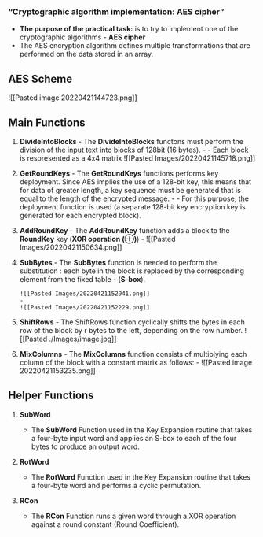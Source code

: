 ### “Cryptographic algorithm implementation: AES cipher”
-	**The purpose of the practical task:** is to try to implement one of the cryptographic algorithms - **AES cipher**
-	The AES encryption algorithm defines multiple transformations that are performed on the data stored in an array. 

## AES Scheme
![[Pasted image 20220421144723.png]]

## Main Functions
1.	**DivideIntoBlocks**
		- The **DivideIntoBlocks** functons must perform the division of the input text into blocks of 128bit (16 bytes).
		- 
		- Each block is respresented as a 4x4 matrix
		 ![[Pasted Images/20220421145718.png]]
		
2.	**GetRoundKeys**
		- The **GetRoundKeys** functions performs key deployment. Since AES implies the use of a 128-bit key, this means that for data of greater length, a key sequence must be generated that is equal to the length of the encrypted message.
		- 
		- For this purpose, the deployment function is used (a separate 128-bit key encryption key is generated for each encrypted block).
		 

3.	**AddRoundKey**
		- The **AddRoundKey** function adds a block to the **RoundKey** key (**XOR operation (**⊕**)**)
		- 
		![[Pasted Images/20220421150634.png]]

4.	**SubBytes**
		- The **SubBytes** function is needed to perform the substitution : each byte in the block is replaced by the corresponding element from the fixed table 
		- (**S-box**).

		![[Pasted Images/20220421152941.png]]
		- 
		![[Pasted Images/20220421152229.png]]

5.	**ShiftRows** 
		- The ShiftRows function cyclically shifts the bytes in each row of the block by r bytes to the left, depending on the row number.
		![[Pasted ./Images/image.jpg]]

6.	**MixColumns**
		- The **MixColumns** function consists of multiplying each column of the block with a constant matrix as follows:
		- 
		![[Pasted image 20220421153235.png]]

## Helper Functions
1. **SubWord**
	- The **SubWord** Function used in the Key Expansion routine that takes a four-byte input word and applies an S-box to each of the four bytes to produce an output word.

2. **RotWord**
	- The **RotWord** Function used in the Key Expansion routine that takes a four-byte word and performs a cyclic permutation. 

3. **RCon**
	- The **RCon** Function runs a given word through a XOR operation against a round constant (Round Coefficient).


